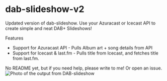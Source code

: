 # dab-slideshow-v2

Updated version of dab-slideshow. Use your Azuracast or Icecast API to create simple and neat DAB+ Slideshows!

Features
 - Support for Azuracast API - Pulls Album art + song details from API
 - Support for Icecast & last.fm - Pulls title from Icecast, and fetches title from last.fm.

No README yet, but if you need help, please write to me! Or open an issue.
![Photo of the output from DAB-slideshow](https://uploads.mpbnl.nl/u/Z0dqMC.jpg)